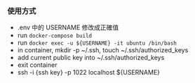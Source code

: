 ### 使用方式
- .env 中的 USERNAME 修改成正確值
- run `docker-compose build`
- run `docker exec -u ${USERNAME} -it ubuntu /bin/bash`
- in container, mkdir -p ~/.ssh, touch ~/.ssh/authorized_keys
- add current public key into ~/.ssh/authorized_keys
- exit container
- ssh -i {ssh key} -p 1022 localhost ${USERNAME}

